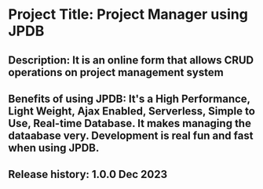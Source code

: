 # Project Title: Project Manager using JPDB
## Description: It is an online form that allows CRUD operations on project management system
## Benefits of using JPDB: It's a High Performance, Light Weight, Ajax Enabled, Serverless, Simple to Use, Real-time Database. It makes managing the dataabase very. Development is real fun and fast when using JPDB.
## Release history: 1.0.0 Dec 2023
